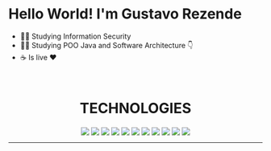 <!--Infos-->
<h1>Hello World! I'm Gustavo Rezende</h1>

- :man_student: Studying Information Security
- :man_technologist: Studying POO Java and Software Architecture :point_down:
- ☕ Is live ❤️

<!--ÍCONES DAS TECNOLOGIAS-->
  <br>
  <h1 align="center">TECHNOLOGIES</h1>
  <div align="center">
    <img align="center" src="https://img.icons8.com/color/48/000000/html-5--v1.png"/>
    <img align="center" src="https://img.icons8.com/color/48/000000/css3.png"/>
    <img align="center" src="https://img.icons8.com/color/48/000000/javascript--v2.png"/>
    <img align="center" src="https://img.icons8.com/color/48/000000/python--v1.png"/>
    <img align="center" src="https://img.icons8.com/color/48/000000/mysql-logo.png"/>
    <img align="center" src="https://img.icons8.com/color/48/000000/java-coffee-cup-logo--v1.png"/>
    <img align="center" src="https://img.icons8.com/color/48/000000/tomcat.png"/>
    <img align="center" src="https://img.icons8.com/color/48/null/spring-logo.png"/>
    <img align="center" src="https://img.icons8.com/color/48/null/microsoft-sql-server.png"/>
    <img align="center" src="https://img.icons8.com/color/48/null/git.png"/>
    <img align="center" src="https://img.icons8.com/color/48/null/linux--v1.png"/>
  </div>

<hr>
 

